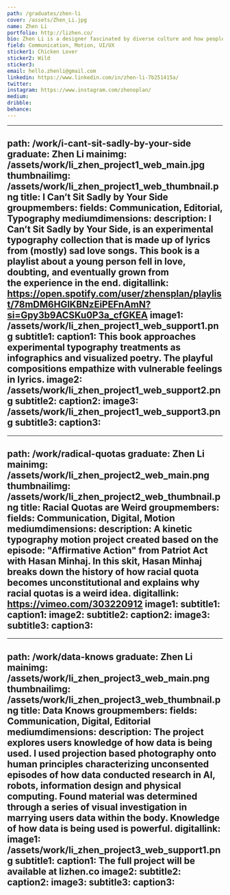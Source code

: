 ```yaml
---
path: /graduates/zhen-li
cover: /assets/Zhen_Li.jpg
name: Zhen Li
portfolio: http://lizhen.co/
bio: Zhen Li is a designer fascinated by diverse culture and how people interact with digital space. She aims to enhance memorable experiences through wiring emotions and feelings through digital interactions. Design is how she explores, investigates, and engages with the world. Oh, and she is a Scorpio.
field: Communication, Motion, UI/UX
sticker1: Chicken Lover
sticker2: Wild
sticker3:
email: hello.zhenli@gmail.com
linkedin: https://www.linkedin.com/in/zhen-li-7b251415a/
twitter:
instagram: https://www.instagram.com/zhenoplan/
medium:
dribble:
behance:
---
```


---
path: /work/i-cant-sit-sadly-by-your-side
graduate: Zhen Li
mainimg: /assets/work/li_zhen_project1_web_main.jpg
thumbnailimg: /assets/work/li_zhen_project1_web_thumbnail.png
title: I Can’t Sit Sadly by Your Side 
groupmembers:
fields: Communication, Editorial, Typography
mediumdimensions:
description: I Can’t Sit Sadly by Your Side, is an experimental typography collection that is made up of lyrics from (mostly) sad love songs. This book is a playlist about a young person fell in love, doubting, and eventually grown from the experience in the end.
digitallink: https://open.spotify.com/user/zhensplan/playlist/78mDM6HGlKBNzEiPEFnAmN?si=Gpy3b9ACSKu0P3a_cfGKEA
image1: /assets/work/li_zhen_project1_web_support1.png
subtitle1:
caption1: This book approaches experimental typography treatments as infographics and visualized poetry. The playful compositions empathize with vulnerable feelings in lyrics.
image2: /assets/work/li_zhen_project1_web_support2.png
subtitle2:
caption2:
image3: /assets/work/li_zhen_project1_web_support3.png
subtitle3:
caption3:
---

---
path: /work/radical-quotas
graduate: Zhen Li
mainimg: /assets/work/li_zhen_project2_web_main.png
thumbnailimg: /assets/work/li_zhen_project2_web_thumbnail.png
title: Racial Quotas are Weird
groupmembers:
fields: Communication, Digital, Motion
mediumdimensions:
description: A kinetic typography motion project created based on the episode: "Affirmative Action" from Patriot Act with Hasan Minhaj. In this skit, Hasan Minhaj breaks down the history of how racial quota becomes unconstitutional and explains why racial quotas is a weird idea. 
digitallink: https://vimeo.com/303220912
image1:
subtitle1:
caption1:
image2:
subtitle2:
caption2:
image3:
subtitle3:
caption3:
---


---
path: /work/data-knows
graduate: Zhen Li
mainimg: /assets/work/li_zhen_project3_web_main.png
thumbnailimg: /assets/work/li_zhen_project3_web_thumbnail.png
title: Data Knows
groupmembers:
fields: Communication, Digital, Editorial
mediumdimensions:
description: The project explores users knowledge of how data is being used. I used projection based photography onto human principles characterizing unconsented episodes of how data conducted research in AI, robots, information design and physical computing. Found material was determined through a series of visual investigation in marrying users data within the body. Knowledge of  how data is being used is powerful. 
digitallink:
image1: /assets/work/li_zhen_project3_web_support1.png
subtitle1:
caption1: The full project will be available at lizhen.co
image2:
subtitle2:
caption2:
image3:
subtitle3:
caption3:
---

